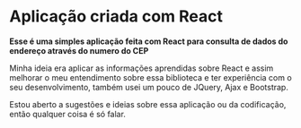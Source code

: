 # Aplicação criada com React

**Esse é uma simples aplicação feita com React para consulta de dados do endereço através do numero do CEP**

Minha ideia era aplicar as informações aprendidas sobre React e assim melhorar o meu entendimento sobre essa biblioteca e ter experiência com o seu desenvolvimento, também usei um pouco de JQuery, Ajax e Bootstrap.

Estou aberto a sugestões e ideias sobre essa aplicação ou da codificação, então qualquer coisa é só falar. 
